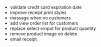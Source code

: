 - validate credit card expiration date
- improve receipt print styles
- message when no customers
- add view order list for customers
- replace select->input for product quantity
- remove product image on delete
- email receipt